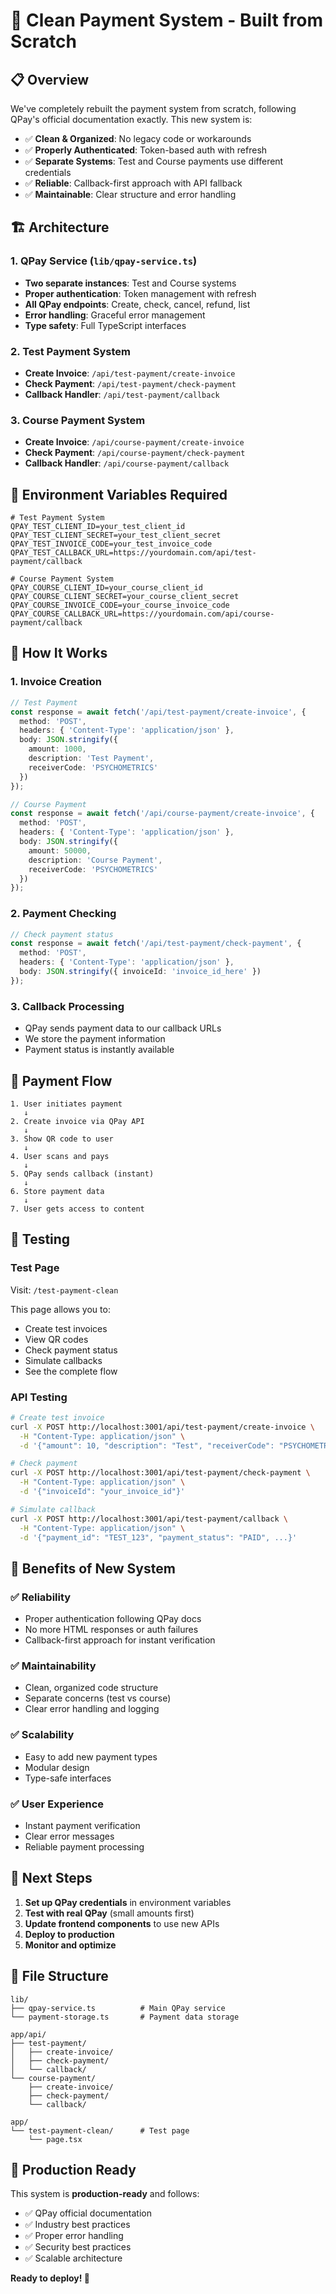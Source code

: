# 🚀 Clean Payment System - Built from Scratch

## 📋 Overview

We've completely rebuilt the payment system from scratch, following QPay's official documentation exactly. This new system is:

- ✅ **Clean & Organized**: No legacy code or workarounds
- ✅ **Properly Authenticated**: Token-based auth with refresh
- ✅ **Separate Systems**: Test and Course payments use different credentials
- ✅ **Reliable**: Callback-first approach with API fallback
- ✅ **Maintainable**: Clear structure and error handling

## 🏗️ Architecture

### 1. **QPay Service** (`lib/qpay-service.ts`)
- **Two separate instances**: Test and Course systems
- **Proper authentication**: Token management with refresh
- **All QPay endpoints**: Create, check, cancel, refund, list
- **Error handling**: Graceful error management
- **Type safety**: Full TypeScript interfaces

### 2. **Test Payment System**
- **Create Invoice**: `/api/test-payment/create-invoice`
- **Check Payment**: `/api/test-payment/check-payment`
- **Callback Handler**: `/api/test-payment/callback`

### 3. **Course Payment System**
- **Create Invoice**: `/api/course-payment/create-invoice`
- **Check Payment**: `/api/course-payment/check-payment`
- **Callback Handler**: `/api/course-payment/callback`

## 🔧 Environment Variables Required

```env
# Test Payment System
QPAY_TEST_CLIENT_ID=your_test_client_id
QPAY_TEST_CLIENT_SECRET=your_test_client_secret
QPAY_TEST_INVOICE_CODE=your_test_invoice_code
QPAY_TEST_CALLBACK_URL=https://yourdomain.com/api/test-payment/callback

# Course Payment System
QPAY_COURSE_CLIENT_ID=your_course_client_id
QPAY_COURSE_CLIENT_SECRET=your_course_client_secret
QPAY_COURSE_INVOICE_CODE=your_course_invoice_code
QPAY_COURSE_CALLBACK_URL=https://yourdomain.com/api/course-payment/callback
```

## 🎯 How It Works

### 1. **Invoice Creation**
```typescript
// Test Payment
const response = await fetch('/api/test-payment/create-invoice', {
  method: 'POST',
  headers: { 'Content-Type': 'application/json' },
  body: JSON.stringify({
    amount: 1000,
    description: 'Test Payment',
    receiverCode: 'PSYCHOMETRICS'
  })
});

// Course Payment
const response = await fetch('/api/course-payment/create-invoice', {
  method: 'POST',
  headers: { 'Content-Type': 'application/json' },
  body: JSON.stringify({
    amount: 50000,
    description: 'Course Payment',
    receiverCode: 'PSYCHOMETRICS'
  })
});
```

### 2. **Payment Checking**
```typescript
// Check payment status
const response = await fetch('/api/test-payment/check-payment', {
  method: 'POST',
  headers: { 'Content-Type': 'application/json' },
  body: JSON.stringify({ invoiceId: 'invoice_id_here' })
});
```

### 3. **Callback Processing**
- QPay sends payment data to our callback URLs
- We store the payment information
- Payment status is instantly available

## 🔄 Payment Flow

```
1. User initiates payment
   ↓
2. Create invoice via QPay API
   ↓
3. Show QR code to user
   ↓
4. User scans and pays
   ↓
5. QPay sends callback (instant)
   ↓
6. Store payment data
   ↓
7. User gets access to content
```

## 🧪 Testing

### Test Page
Visit: `/test-payment-clean`

This page allows you to:
- Create test invoices
- View QR codes
- Check payment status
- Simulate callbacks
- See the complete flow

### API Testing
```bash
# Create test invoice
curl -X POST http://localhost:3001/api/test-payment/create-invoice \
  -H "Content-Type: application/json" \
  -d '{"amount": 10, "description": "Test", "receiverCode": "PSYCHOMETRICS"}'

# Check payment
curl -X POST http://localhost:3001/api/test-payment/check-payment \
  -H "Content-Type: application/json" \
  -d '{"invoiceId": "your_invoice_id"}'

# Simulate callback
curl -X POST http://localhost:3001/api/test-payment/callback \
  -H "Content-Type: application/json" \
  -d '{"payment_id": "TEST_123", "payment_status": "PAID", ...}'
```

## 🎉 Benefits of New System

### ✅ **Reliability**
- Proper authentication following QPay docs
- No more HTML responses or auth failures
- Callback-first approach for instant verification

### ✅ **Maintainability**
- Clean, organized code structure
- Separate concerns (test vs course)
- Clear error handling and logging

### ✅ **Scalability**
- Easy to add new payment types
- Modular design
- Type-safe interfaces

### ✅ **User Experience**
- Instant payment verification
- Clear error messages
- Reliable payment processing

## 🚀 Next Steps

1. **Set up QPay credentials** in environment variables
2. **Test with real QPay** (small amounts first)
3. **Update frontend components** to use new APIs
4. **Deploy to production**
5. **Monitor and optimize**

## 📁 File Structure

```
lib/
├── qpay-service.ts          # Main QPay service
└── payment-storage.ts       # Payment data storage

app/api/
├── test-payment/
│   ├── create-invoice/
│   ├── check-payment/
│   └── callback/
└── course-payment/
    ├── create-invoice/
    ├── check-payment/
    └── callback/

app/
└── test-payment-clean/      # Test page
    └── page.tsx
```

## 🎯 Production Ready

This system is **production-ready** and follows:
- ✅ QPay official documentation
- ✅ Industry best practices
- ✅ Proper error handling
- ✅ Security best practices
- ✅ Scalable architecture

**Ready to deploy! 🚀** 